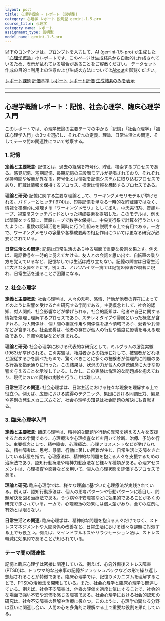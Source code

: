 ```yaml
---
layout: post
title: 心理学概論 - レポート (説明型)
category: 心理学 レポート 説明型 gemini-1.5-pro
course_title: 心理学
category_name: レポート
assignment_type: 説明型
model_name: gemini-1.5-pro
---
```


以下のコンテンツは、[プロンプト](http://127.0.0.1:8000/generated/心理学/gemini-1.5-pro/prompt_レポート-説明型.md)を入力して、AI (gemini-1.5-pro) が生成した「[心理学概論](/contents/心理学/)」のレポートです。このページは生成結果から自動的に作成されているため、表示が乱れている場合があることをご容赦ください。
データセット作成の目的と利用上の注意および生成の方法については[About](/About)を御覧ください。

[レポート課題](../レポート課題-説明型)
[評価基準](../評価基準-説明型)
[レポート](../レポート-説明型)
[レポート評価](../レポート評価-説明型)
[生成結果のみを表示](http://127.0.0.1:8000/generated/心理学/gemini-1.5-pro/レポート-説明型.md)
  

***
***
  
## 心理学概論レポート：記憶、社会心理学、臨床心理学入門

このレポートでは、心理学概論の主要テーマの中から「記憶」「社会心理学」「臨床心理学入門」の3つを選択し、それぞれの定義、理論、日常生活との関連、そしてテーマ間の関連性について考察する。

### 1. 記憶

**定義と主要概念:** 記憶とは、過去の経験を符号化、貯蔵、検索するプロセスである。感覚記憶、短期記憶、長期記憶の三段階モデルが提唱されており、それぞれ保持時間や容量が異なる。符号化とは情報を記憶システムに取り込むプロセスであり、貯蔵は情報を保持するプロセス、検索は情報を想起するプロセスである。

**理論と研究:**  記憶に関する主要な理論として、ワーキングメモリモデルが挙げられる。バドレーとヒッチ(1974)は、短期記憶を単なる一時的な貯蔵庫ではなく、情報を積極的に処理する「ワーキングメモリ」として捉え、中央実行系、音韻ループ、視空間スケッチパッドといった構成要素を提唱した。このモデルは、例えば暗算をする際に、音韻ループで数字を保持し、中央実行系で計算を行うといったように、複数の認知活動を同時に行う仕組みを説明する上で有用である。一方で、ワーキングメモリの容量や各構成要素の相互作用については更なる研究が必要とされている。

**日常生活との関連:** 記憶は日常生活のあらゆる場面で重要な役割を果たす。例えば、電話番号を一時的に覚えてかける、友人との会話を思い出す、自転車の乗り方を覚えているなど、記憶なしでは生活は成り立たない。記憶の障害は日常生活に大きな支障をきたす。例えば、アルツハイマー病では記憶の障害が顕著に現れ、日常生活を送ることが困難になる。

### 2. 社会心理学

**定義と主要概念:** 社会心理学は、人々の思考、感情、行動が他者の存在によってどのように影響を受けるかを研究する学問である。主要概念として、社会的認知、対人関係、社会影響などが挙げられる。社会的認知は、他者や自己に関する情報を処理し理解するプロセスであり、ステレオタイプや帰属といった概念が含まれる。対人関係は、個人間の相互作用や関係性を扱う領域であり、愛着や友情などが含まれる。社会影響は、他者の存在が個人の行動や態度に影響を与える現象であり、同調や服従などが含まれる。

**理論と研究:**  社会心理学における代表的な研究として、ミルグラムの服従実験(1963)が挙げられる。この実験は、権威者からの指示に対して、被験者がどれほど服従するかを調べたもので、驚くべきことに多くの被験者が倫理的に問題のある行為を指示通りに行った。この結果は、状況の力が個人の道徳観念に大きな影響を与えることを示唆している。しかし、この実験は倫理的な問題点を抱えており、現代において同様の実験を行うことは難しい。

**日常生活との関連:** 社会心理学は、日常生活における様々な現象を理解する上で役立つ。例えば、広告における説得のテクニック、集団における同調圧力、偏見や差別の発生メカニズムなど、社会心理学の知見は社会問題の解決にも貢献する。


### 3. 臨床心理学入門

**定義と主要概念:** 臨床心理学は、精神的な問題や行動の異常を抱える人々を支援するための学問であり、心理療法や心理検査などを用いて診断、治療、予防を行う。主要概念として、精神障害、心理療法、心理アセスメントなどが挙げられる。精神障害は、思考、感情、行動に著しい困難が生じ、日常生活に支障をきたしている状態を指す。心理療法は、精神的な問題を抱える人々を支援するための治療法であり、認知行動療法や精神力動療法など様々な種類がある。心理アセスメントは、心理検査や面接などを用いて、個人の心理状態を評価するプロセスである。

**理論と研究:** 臨床心理学では、様々な理論に基づいた心理療法が実践されている。例えば、認知行動療法は、個人の思考パターンや行動パターンに着目し、問題解決を図る治療法である。うつ病や不安障害などに効果的であることが多くの研究で示されている。一方で、心理療法の効果には個人差があり、全ての症例に有効とは限らない。

**日常生活との関連:** 臨床心理学は、精神的な問題を抱える人々だけでなく、ストレスマネジメントや人間関係の改善など、日常生活における様々な課題に対処する上でも役立つ。例えば、マインドフルネスやリラクセーション法は、ストレス軽減に効果的であることが知られている。


### テーマ間の関連性

記憶と臨床心理学は密接に関連している。例えば、心的外傷後ストレス障害(PTSD)は、トラウマ的な出来事の記憶がフラッシュバックなどの形で繰り返し想起されることが特徴である。臨床心理学では、記憶のメカニズムを理解することで、PTSDの治療法を開発している。また、社会心理学と臨床心理学も関連している。例えば、社会不安障害は、他者の評価を過度に気にすることで、社会的な場面で強い不安や恐怖を感じる障害である。社会心理学における社会的認知の研究は、社会不安障害の理解や治療に役立つ。このように、心理学の異なる分野は互いに関連し合い、人間の心を多角的に理解する上で重要な役割を果たしている。

